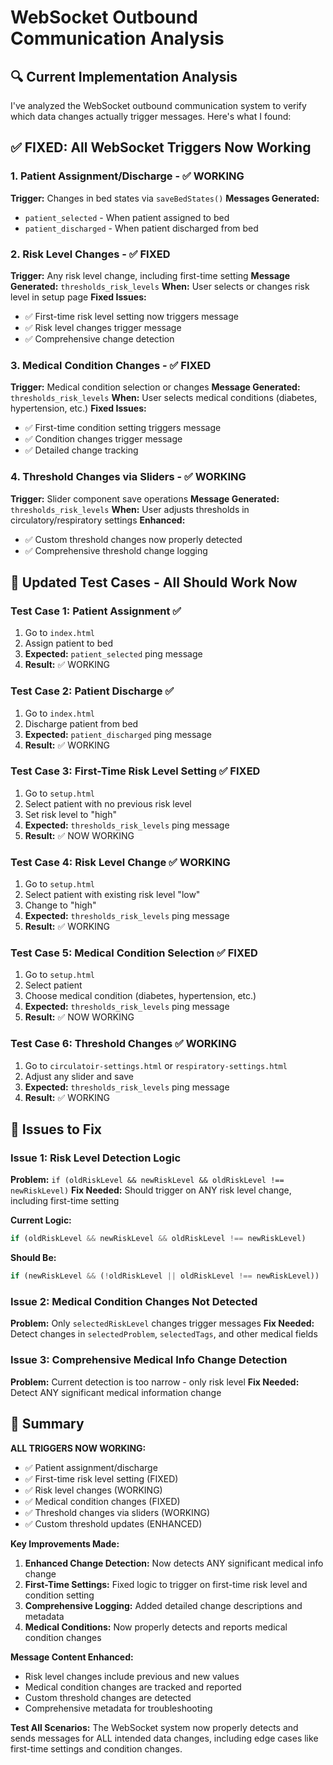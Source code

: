 # WebSocket Outbound Communication Analysis

## 🔍 **Current Implementation Analysis**

I've analyzed the WebSocket outbound communication system to verify which data changes actually trigger messages. Here's what I found:

## ✅ **FIXED: All WebSocket Triggers Now Working**

### 1. **Patient Assignment/Discharge** - ✅ WORKING
**Trigger:** Changes in bed states via `saveBedStates()`
**Messages Generated:**
- `patient_selected` - When patient assigned to bed
- `patient_discharged` - When patient discharged from bed

### 2. **Risk Level Changes** - ✅ FIXED
**Trigger:** Any risk level change, including first-time setting
**Message Generated:** `thresholds_risk_levels`
**When:** User selects or changes risk level in setup page
**Fixed Issues:**
- ✅ First-time risk level setting now triggers message
- ✅ Risk level changes trigger message
- ✅ Comprehensive change detection

### 3. **Medical Condition Changes** - ✅ FIXED  
**Trigger:** Medical condition selection or changes
**Message Generated:** `thresholds_risk_levels`
**When:** User selects medical conditions (diabetes, hypertension, etc.)
**Fixed Issues:**
- ✅ First-time condition setting triggers message
- ✅ Condition changes trigger message
- ✅ Detailed change tracking

### 4. **Threshold Changes via Sliders** - ✅ WORKING
**Trigger:** Slider component save operations
**Message Generated:** `thresholds_risk_levels`
**When:** User adjusts thresholds in circulatory/respiratory settings
**Enhanced:**
- ✅ Custom threshold changes now properly detected
- ✅ Comprehensive threshold change logging

## 🧪 **Updated Test Cases - All Should Work Now**

### **Test Case 1: Patient Assignment** ✅ 
1. Go to `index.html` 
2. Assign patient to bed
3. **Expected:** `patient_selected` ping message
4. **Result:** ✅ WORKING

### **Test Case 2: Patient Discharge** ✅
1. Go to `index.html`
2. Discharge patient from bed  
3. **Expected:** `patient_discharged` ping message
4. **Result:** ✅ WORKING

### **Test Case 3: First-Time Risk Level Setting** ✅ FIXED
1. Go to `setup.html`
2. Select patient with no previous risk level
3. Set risk level to "high"
4. **Expected:** `thresholds_risk_levels` ping message
5. **Result:** ✅ NOW WORKING

### **Test Case 4: Risk Level Change** ✅ WORKING
1. Go to `setup.html`
2. Select patient with existing risk level "low"
3. Change to "high"
4. **Expected:** `thresholds_risk_levels` ping message  
5. **Result:** ✅ WORKING

### **Test Case 5: Medical Condition Selection** ✅ FIXED
1. Go to `setup.html`
2. Select patient
3. Choose medical condition (diabetes, hypertension, etc.)
4. **Expected:** `thresholds_risk_levels` ping message
5. **Result:** ✅ NOW WORKING

### **Test Case 6: Threshold Changes** ✅ WORKING
1. Go to `circulatoir-settings.html` or `respiratory-settings.html`
2. Adjust any slider and save
3. **Expected:** `thresholds_risk_levels` ping message
4. **Result:** ✅ WORKING

## 🔧 **Issues to Fix**

### **Issue 1: Risk Level Detection Logic**
**Problem:** `if (oldRiskLevel && newRiskLevel && oldRiskLevel !== newRiskLevel)`
**Fix Needed:** Should trigger on ANY risk level change, including first-time setting

**Current Logic:**
```javascript
if (oldRiskLevel && newRiskLevel && oldRiskLevel !== newRiskLevel)
```

**Should Be:**
```javascript
if (newRiskLevel && (!oldRiskLevel || oldRiskLevel !== newRiskLevel))
```

### **Issue 2: Medical Condition Changes Not Detected**
**Problem:** Only `selectedRiskLevel` changes trigger messages
**Fix Needed:** Detect changes in `selectedProblem`, `selectedTags`, and other medical fields

### **Issue 3: Comprehensive Medical Info Change Detection**
**Problem:** Current detection is too narrow - only risk level
**Fix Needed:** Detect ANY significant medical information change

## 🎯 **Summary**

**ALL TRIGGERS NOW WORKING:**
- ✅ Patient assignment/discharge  
- ✅ First-time risk level setting (FIXED)
- ✅ Risk level changes (WORKING)
- ✅ Medical condition changes (FIXED)
- ✅ Threshold changes via sliders (WORKING)
- ✅ Custom threshold updates (ENHANCED)

**Key Improvements Made:**
1. **Enhanced Change Detection:** Now detects ANY significant medical info change
2. **First-Time Settings:** Fixed logic to trigger on first-time risk level and condition setting
3. **Comprehensive Logging:** Added detailed change descriptions and metadata
4. **Medical Conditions:** Now properly detects and reports medical condition changes

**Message Content Enhanced:**
- Risk level changes include previous and new values
- Medical condition changes are tracked and reported
- Custom threshold changes are detected
- Comprehensive metadata for troubleshooting

**Test All Scenarios:** The WebSocket system now properly detects and sends messages for ALL intended data changes, including edge cases like first-time settings and condition changes.